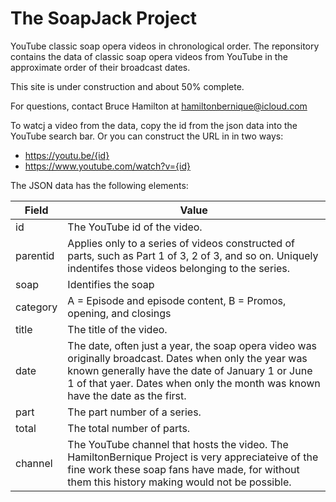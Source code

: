 # The SoapJack Project
YouTube classic soap opera videos in chronological order. The reponsitory contains the data of classic soap opera videos from YouTube in the approximate order of their broadcast dates.

This site is under construction and about 50% complete.

For questions, contact Bruce Hamilton at hamiltonbernique@icloud.com

To watcj a video from the data, copy the id from the json data into the YouTube search bar. Or you can construct the URL in in two ways:

- https://youtu.be/{id}
- https://www.youtube.com/watch?v={id}

The JSON data has the following elements:

| Field | Value |
| --- | --- |
| id | The YouTube id of the video. |
| parentid | Applies only to a series of videos constructed of parts, such as Part 1 of 3, 2 of 3, and so on. Uniquely indentifes those videos belonging to the series. |
| soap | Identifies the soap |
| category | A = Episode and episode content, B = Promos, opening, and closings |
| title | The title of the video. |
| date | The date, often just a year, the soap opera video was originally broadcast. Dates when only the year was known generally have the date of January 1 or June 1 of that yaer. Dates when only the month was known have the date as the first.|
| part | The part number of a series. |
| total | The total number of parts. |
| channel | The YouTube channel that hosts the video. The HamiltonBernique Project is very appreciateive of the fine work these soap fans have made, for without them this history making would not be possible.|
